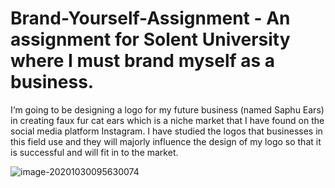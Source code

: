 # Brand-Yourself-Assignment - An assignment for Solent University where I must brand myself as a business.

I‘m going to be designing a logo for my future business (named Saphu Ears) in creating faux fur cat ears which is a niche market that I have found on the social media platform Instagram. I have studied the logos that businesses in this field use and they will majorly influence the design of my logo so that it is successful and will fit in to the market. 

![image-20201030095630074](C:\Users\Saphira\AppData\Roaming\Typora\typora-user-images\image-20201030095630074.PNG)


